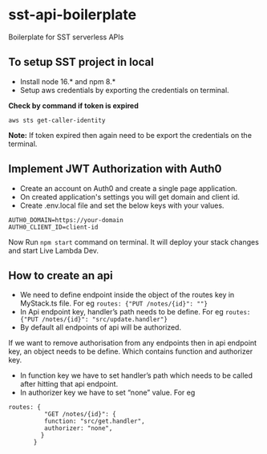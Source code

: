 # sst-api-boilerplate
Boilerplate for SST serverless APIs

## To setup SST project in local 
  - Install node 16.* and npm 8.*
  - Setup aws credentials by exporting the credentials on terminal.
  
**Check by command if token is expired**
```
aws sts get-caller-identity
```
**Note:** If token expired then again need to be export the credentials on the terminal.

## Implement JWT Authorization with Auth0
  - Create an account on Auth0 and create a single page application. 
  - On created application's settings you will get domain and client id.
  - Create .env.local file and set the below keys with your values.
```
AUTH0_DOMAIN=https://your-domain
AUTH0_CLIENT_ID=client-id
```
Now Run `npm start` command on terminal. It will deploy your stack changes and start Live Lambda Dev.

## How to create an api 
  - We need to define endpoint inside the object of the routes key in MyStack.ts file.
    For eg `routes: {"PUT /notes/{id}": ""}`
  - In Api endpoint key, handler’s path needs to be define. 
    For eg `routes: {"PUT /notes/{id}": "src/update.handler"}`
  - By default all endpoints of api will be authorized.
  
If we want to remove authorisation from any endpoints then in api endpoint key, an object needs to be define.
Which contains function and authorizer key.
  - In function key we have to set handler’s path which needs to be called after hitting that api endpoint.
  - In authorizer key we have to set “none” value. 
For eg 
```
routes: {
          "GET /notes/{id}": {
          function: "src/get.handler",
          authorizer: "none",
         }
       }
```
